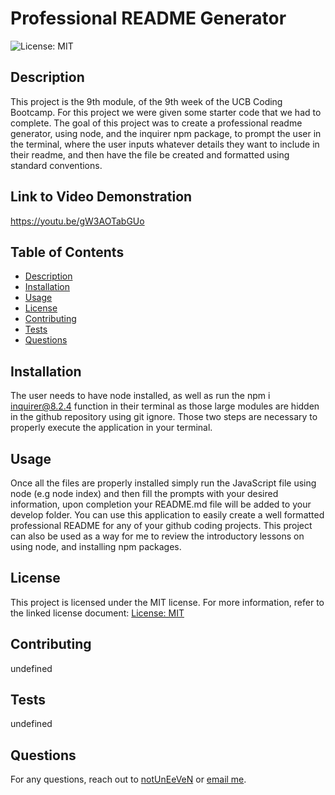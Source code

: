 # Professional README Generator

![License: MIT](https://img.shields.io/badge/License-MIT-yellow.svg)

## Description

This project is the 9th module, of the 9th week of the UCB Coding Bootcamp. For this project we were given some starter code that we had to complete. The goal of this project was to create a professional readme generator, using node, and the inquirer npm package, to prompt the user in the terminal, where the user inputs whatever details they want to include in their readme, and then have the file be created and formatted using standard conventions. 


## Link to Video Demonstration

https://youtu.be/gW3AOTabGUo


## Table of Contents
- [Description](#description)
- [Installation](#installation)
- [Usage](#usage)
- [License](#license)
- [Contributing](#contributing)
- [Tests](#tests)
- [Questions](#questions)

## Installation

The user needs to have node installed, as well as run the npm i inquirer@8.2.4 function in their terminal as those large modules are hidden in the github repository using git ignore. Those two steps are necessary to properly execute the application in your terminal.

## Usage 

Once all the files are properly installed simply run the JavaScript file using node (e.g node index) and then fill the prompts with your desired information, upon completion your README.md file will be added to your develop folder. You can use this application to easily create a well formatted professional README for any of your github coding projects. This project can also be used as a way for me to review the introductory lessons on using node, and installing npm packages. 

## License

This project is licensed under the MIT license. For more information, refer to the linked license document: [License: MIT](https://opensource.org/licenses/MIT)

## Contributing 

undefined

## Tests

undefined

## Questions

For any questions, reach out to [notUnEeVeN](https://github.com/notUnEeVeN) or [email me](mailto:tybalt.mallet@gmail.com).
